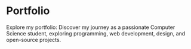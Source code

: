 # Portfolio
Explore my portfolio: Discover my journey as a passionate Computer Science student, exploring programming, web development, design, and open-source projects.
